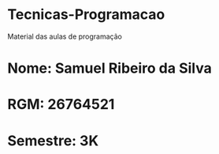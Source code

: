 # Tecnicas-Programacao
Material das aulas de programação
# Nome: Samuel Ribeiro da Silva
# RGM: 26764521
# Semestre: 3K
